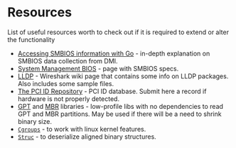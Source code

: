 # Resources

List of useful resources worth to check out if it is required to extend or alter the functionality

- [Accessing SMBIOS information with Go](https://mdlayher.com/blog/accessing-smbios-information-with-go/) - 
  in-depth explanation on SMBIOS data collection from DMI.
- [System Management BIOS](https://www.dmtf.org/standards/smbios) - page with SMBIOS specs.   
- [LLDP](https://wiki.wireshark.org/LinkLayerDiscoveryProtocol) - Wireshark wiki page that contains some info on LLDP packages.
  Also includes some sample files.
- [The PCI ID Repository](https://pci-ids.ucw.cz/) - PCI ID database. Submit here a record if hardware is not properly detected.
- [GPT](https://github.com/rekby/gpt) and [MBR](https://github.com/rekby/mbr) libraries - low-profile libs with no dependencies to read GPT and MBR partitions. 
  May be used if there will be a need to shrink binary size.
- [`Cgroups`](github.com/containerd/cgroups) - to work with linux kernel features.
- [`Struc`](https://github.com/lunixbochs/struc) - to deserialize aligned binary structures.
